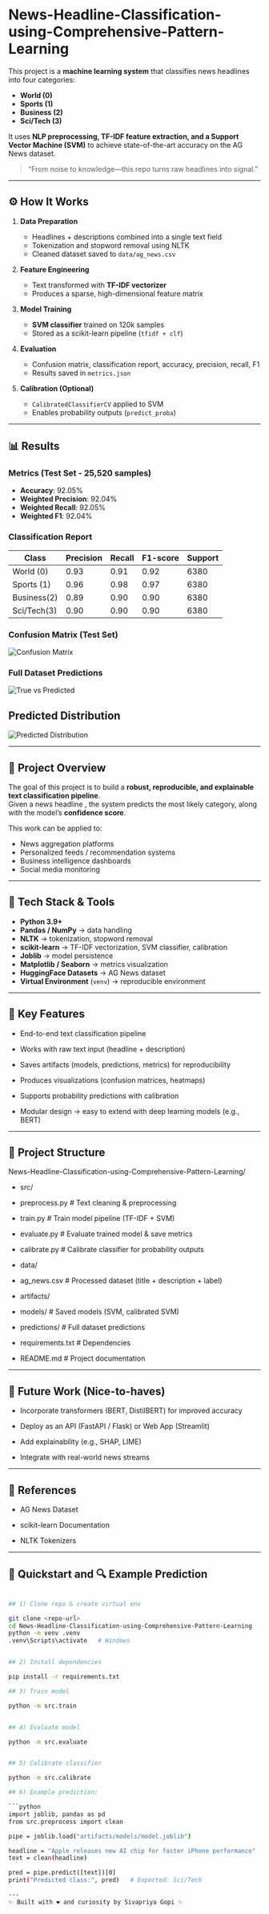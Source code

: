 # News-Headline-Classification-using-Comprehensive-Pattern-Learning
This project is a **machine learning system** that classifies news headlines into four categories:
- **World (0)**
- **Sports (1)**
- **Business (2)**
- **Sci/Tech (3)**

It uses **NLP preprocessing, TF-IDF feature extraction, and a Support Vector Machine (SVM)** to achieve state-of-the-art accuracy on the AG News dataset.
> “From noise to knowledge—this repo turns raw headlines into signal.”

---
## ⚙️ How It Works

1. **Data Preparation**  
   - Headlines + descriptions combined into a single text field  
   - Tokenization and stopword removal using NLTK  
   - Cleaned dataset saved to `data/ag_news.csv`

2. **Feature Engineering**  
   - Text transformed with **TF-IDF vectorizer**  
   - Produces a sparse, high-dimensional feature matrix

3. **Model Training**  
   - **SVM classifier** trained on 120k samples  
   - Stored as a scikit-learn pipeline (`tfidf + clf`)  

4. **Evaluation**  
   - Confusion matrix, classification report, accuracy, precision, recall, F1  
   - Results saved in `metrics.json`  

5. **Calibration (Optional)**  
   - `CalibratedClassifierCV` applied to SVM  
   - Enables probability outputs (`predict_proba`)  

---

## 📊 Results

### Metrics (Test Set - 25,520 samples)
- **Accuracy**: 92.05%  
- **Weighted Precision**: 92.04%  
- **Weighted Recall**: 92.05%  
- **Weighted F1**: 92.04%  

### Classification Report
| Class      | Precision | Recall | F1-score | Support |
|------------|-----------|--------|----------|---------|
| World (0)  | 0.93      | 0.91   | 0.92     | 6380    |
| Sports (1) | 0.96      | 0.98   | 0.97     | 6380    |
| Business(2)| 0.89      | 0.90   | 0.90     | 6380    |
| Sci/Tech(3)| 0.90      | 0.90   | 0.90     | 6380    |

### Confusion Matrix (Test Set)
![Confusion Matrix](artifacts/plots/confusion_matrix.png)

### Full Dataset Predictions
![True vs Predicted](artifacts/plots/true_vs_pred.png)

## Predicted Distribution 
![Predicted Distribution](artifacts/plots/predicted_distribution.png)

----

## 🚀 Project Overview

The goal of this project is to build a **robust, reproducible, and explainable text classification pipeline**.  
Given a news headline , the system predicts the most likely category, along with the model’s **confidence score**.

This work can be applied to:
- News aggregation platforms  
- Personalized feeds / recommendation systems  
- Business intelligence dashboards  
- Social media monitoring  

---

## 🧰 Tech Stack & Tools

- **Python 3.9+**
- **Pandas / NumPy** → data handling
- **NLTK** → tokenization, stopword removal
- **scikit-learn** → TF-IDF vectorization, SVM classifier, calibration
- **Joblib** → model persistence
- **Matplotlib / Seaborn** → metrics visualization
- **HuggingFace Datasets** → AG News dataset
- **Virtual Environment** (`venv`) → reproducible environment

---

## 📌 Key Features

- End-to-end text classification pipeline

- Works with raw text input (headline + description)

- Saves artifacts (models, predictions, metrics) for reproducibility

- Produces visualizations (confusion matrices, heatmaps)

- Supports probability predictions with calibration

- Modular design → easy to extend with deep learning models (e.g., BERT)

---

## 📂 Project Structure
News-Headline-Classification-using-Comprehensive-Pattern-Learning/

- src/
- preprocess.py # Text cleaning & preprocessing
- train.py # Train model pipeline (TF-IDF + SVM)
-  evaluate.py # Evaluate trained model & save metrics
-  calibrate.py # Calibrate classifier for probability outputs

- data/
- ag_news.csv # Processed dataset (title + description + label)

- artifacts/
- models/ # Saved models (SVM, calibrated SVM)
- predictions/ # Full dataset predictions

- requirements.txt # Dependencies
-  README.md # Project documentation

---
## 🌟 Future Work (Nice-to-haves)

- Incorporate transformers (BERT, DistilBERT) for improved accuracy

- Deploy as an API (FastAPI / Flask) or Web App (Streamlit)

- Add explainability (e.g., SHAP, LIME)

- Integrate with real-world news streams

---


## 📖 References

- AG News Dataset

- scikit-learn Documentation

- NLTK Tokenizers

---



## 🚦 Quickstart and 🔍 Example Prediction

```bash

## 1) Clone repo & create virtual env

git clone <repo-url>
cd News-Headline-Classification-using-Comprehensive-Pattern-Learning
python -m venv .venv
.venv\Scripts\activate   # Windows


## 2) Install dependencies

pip install -r requirements.txt

## 3) Train model

python -m src.train


## 4) Evaluate model

python -m src.evaluate


## 5) Calibrate classifier

python -m src.calibrate

## 6) Example prediction:

```python
import joblib, pandas as pd
from src.preprocess import clean

pipe = joblib.load("artifacts/models/model.joblib")

headline = "Apple releases new AI chip for faster iPhone performance"
text = clean(headline)

pred = pipe.predict([text])[0]
print("Predicted class:", pred)   # Expected: Sci/Tech

---
✨ Built with ❤️ and curiosity by Sivapriya Gopi ✨
